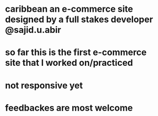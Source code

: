 # caribbean an e-commerce site designed by a full stakes developer @sajid.u.abir
# so far this is the first e-commerce site that I worked on/practiced
# not responsive yet
# feedbackes are most welcome
